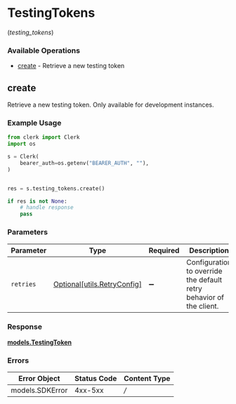 # TestingTokens
(*testing_tokens*)

### Available Operations

* [create](#create) - Retrieve a new testing token

## create

Retrieve a new testing token. Only available for development instances.

### Example Usage

```python
from clerk import Clerk
import os

s = Clerk(
    bearer_auth=os.getenv("BEARER_AUTH", ""),
)


res = s.testing_tokens.create()

if res is not None:
    # handle response
    pass

```

### Parameters

| Parameter                                                           | Type                                                                | Required                                                            | Description                                                         |
| ------------------------------------------------------------------- | ------------------------------------------------------------------- | ------------------------------------------------------------------- | ------------------------------------------------------------------- |
| `retries`                                                           | [Optional[utils.RetryConfig]](../../models/utils/retryconfig.md)    | :heavy_minus_sign:                                                  | Configuration to override the default retry behavior of the client. |


### Response

**[models.TestingToken](../../models/testingtoken.md)**
### Errors

| Error Object    | Status Code     | Content Type    |
| --------------- | --------------- | --------------- |
| models.SDKError | 4xx-5xx         | */*             |
